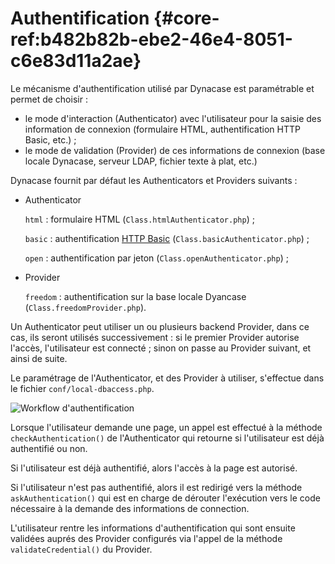 # Authentification {#core-ref:b482b82b-ebe2-46e4-8051-c6e83d11a2ae}

Le mécanisme d'authentification utilisé par Dynacase est paramétrable et permet
de choisir :

- le mode d'interaction (Authenticator) avec l'utilisateur pour la saisie des
  information de connexion (formulaire HTML, authentification HTTP Basic, etc.)
 ;
- le mode de validation (Provider) de ces informations de connexion (base
  locale Dynacase, serveur LDAP, fichier texte à plat, etc.)

Dynacase fournit par défaut les Authenticators et Providers suivants :

*   Authenticator
    
    `html`
    :   formulaire HTML (`Class.htmlAuthenticator.php`) ;
    
    `basic`
    :   authentification [HTTP Basic][wikipedia_Basic_access_authentication]
        (`Class.basicAuthenticator.php`) ;
    
    `open`
    :   authentification par jeton (`Class.openAuthenticator.php`) ;

*   Provider
    
    `freedom`
    :   authentification sur la base locale Dyancase
        (`Class.freedomProvider.php`).

Un Authenticator peut utiliser un ou plusieurs backend Provider, dans ce cas,
ils seront utilisés successivement : si le premier Provider autorise l'accès,
l'utilisateur est connecté ; sinon on passe au Provider suivant, et ainsi de
suite.

Le paramétrage de l'Authenticator, et des Provider à utiliser, s'effectue dans
le fichier `conf/local-dbaccess.php`.

![ Workflow d'authentification ](auth_user_method_calls.png)

Lorsque l'utilisateur demande une page, un appel est effectué à la méthode
`checkAuthentication()` de l'Authenticator qui retourne si l'utilisateur est
déjà authentifié ou non.

Si l'utilisateur est déjà authentifié, alors l'accès à la page est autorisé.

Si l'utilisateur n'est pas authentifié, alors il est redirigé vers la méthode
`askAuthentication()` qui est en charge de dérouter l'exécution vers le code
nécessaire à la demande des informations de connection.

L'utilisateur rentre les informations d'authentification qui sont ensuite
validées auprés des Provider configurés via l'appel de la méthode
`validateCredential()` du Provider.



[wikipedia_Basic_access_authentication]: http://en.wikipedia.org/wiki/Basic_access_authentication